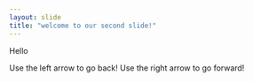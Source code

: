 ```yaml
---
layout: slide
title: "welcome to our second slide!"
---
```

Hello

Use the left arrow to go back!  Use the right arrow to go forward!
